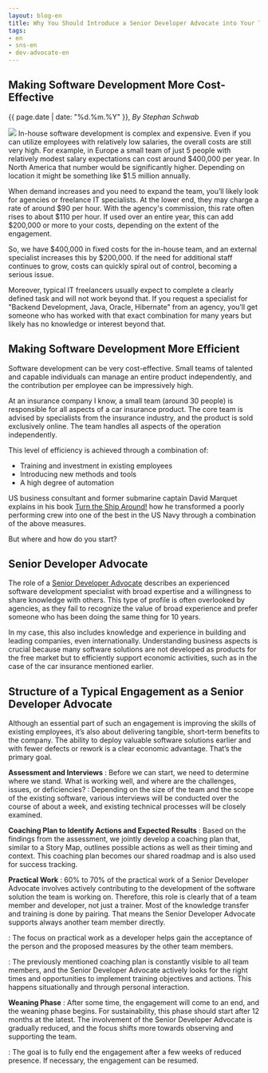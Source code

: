 ```yaml
---
layout: blog-en
title: Why You Should Introduce a Senior Developer Advocate into Your Team
tags: 
- en
- sns-en
- dev-advocate-en
---
```

## Making Software Development More Cost-Effective

<p>{{ page.date | date: "%d.%m.%Y" }}, <em>By Stephan Schwab</em></p>

<a href="/en/contact-sns.html"><img src="https://gravatar.com/avatar/663d11426b0a187ddac59f8c17ce61b4?s=120&d=robohash&r=x" class="avatar" /></a>
In-house software development is complex and expensive. Even if you can utilize employees with relatively low salaries, the overall costs are still very high. For example, in Europe a small team of just 5 people with relatively modest salary expectations can cost around $400,000 per year. In North America that number would be significantly higher. Depending on location it might be something like $1.5 million annually.

When demand increases and you need to expand the team, you’ll likely look for agencies or freelance IT specialists. At the lower end, they may charge a rate of around $90 per hour. With the agency's commission, this rate often rises to about $110 per hour. If used over an entire year, this can add $200,000 or more to your costs, depending on the extent of the engagement.

So, we have $400,000 in fixed costs for the in-house team, and an external specialist increases this by $200,000. If the need for additional staff continues to grow, costs can quickly spiral out of control, becoming a serious issue.

Moreover, typical IT freelancers usually expect to complete a clearly defined task and will not work beyond that. If you request a specialist for "Backend Development, Java, Oracle, Hibernate" from an agency, you’ll get someone who has worked with that exact combination for many years but likely has no knowledge or interest beyond that.

## Making Software Development More Efficient
Software development can be very cost-effective. Small teams of talented and capable individuals can manage an entire product independently, and the contribution per employee can be impressively high.

At an insurance company I know, a small team (around 30 people) is responsible for all aspects of a car insurance product. The core team is advised by specialists from the insurance industry, and the product is sold exclusively online. The team handles all aspects of the operation independently.

This level of efficiency is achieved through a combination of:

- Training and investment in existing employees
- Introducing new methods and tools
- A high degree of automation

US business consultant and former submarine captain David Marquet explains in his book [Turn the Ship Around!](https://amzn.eu/d/2dQb7lT) how he transformed a poorly performing crew into one of the best in the US Navy through a combination of the above measures.

But where and how do you start?

## Senior Developer Advocate
The role of a [Senior Developer Advocate](/en/developer-advocate.html) describes an experienced software development specialist with broad expertise and a willingness to share knowledge with others. This type of profile is often overlooked by agencies, as they fail to recognize the value of broad experience and prefer someone who has been doing the same thing for 10 years.

In my case, this also includes knowledge and experience in building and leading companies, even internationally. Understanding business aspects is crucial because many software solutions are not developed as products for the free market but to efficiently support economic activities, such as in the case of the car insurance mentioned earlier.

## Structure of a Typical Engagement as a Senior Developer Advocate
Although an essential part of such an engagement is improving the skills of existing employees, it’s also about delivering tangible, short-term benefits to the company. The ability to deploy valuable software solutions earlier and with fewer defects or rework is a clear economic advantage. That’s the primary goal.

**Assessment and Interviews**
: Before we can start, we need to determine where we stand. What is working well, and where are the challenges, issues, or deficiencies?
: Depending on the size of the team and the scope of the existing software, various interviews will be conducted over the course of about a week, and existing technical processes will be closely examined.

**Coaching Plan to Identify Actions and Expected Results**
: Based on the findings from the assessment, we jointly develop a coaching plan that, similar to a Story Map, outlines possible actions as well as their timing and context. This coaching plan becomes our shared roadmap and is also used for success tracking.

**Practical Work**
: 60% to 70% of the practical work of a Senior Developer Advocate involves actively contributing to the development of the software solution the team is working on. Therefore, this role is clearly that of a team member and developer, not just a trainer. Most of the knowledge transfer and training is done by pairing. That means the Senior Developer Advocate supports always another team member directly.

: The focus on practical work as a developer helps gain the acceptance of the person and the proposed measures by the other team members.

: The previously mentioned coaching plan is constantly visible to all team members, and the Senior Developer Advocate actively looks for the right times and opportunities to implement training objectives and actions. This happens situationally and through personal interaction.

**Weaning Phase**
: After some time, the engagement will come to an end, and the weaning phase begins. For sustainability, this phase should start after 12 months at the latest. The involvement of the Senior Developer Advocate is gradually reduced, and the focus shifts more towards observing and supporting the team.

: The goal is to fully end the engagement after a few weeks of reduced presence. If necessary, the engagement can be resumed.
